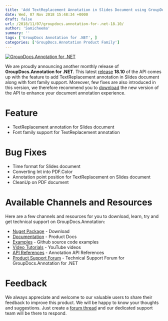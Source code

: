 ```yaml
---
title: 'Add TextReplacement Annotation in Slides Document using GroupDocs.Annotation for .NET 18.10'
date: Wed, 07 Nov 2018 15:48:34 +0000
draft: false
url: /2018/11/07/groupdocs.annotation-for-.net-18.10/
author: 'Samicheema'
summary: ''
tags: ['GroupDocs Annotation for .NET', ]
categories: ['GroupDocs.Annotation Product Family']
---
```


[![GroupDocs.Annotation for .NET](https://blog.groupdocs.com/wp-content/uploads/sites/4/2016/11/groupdocs-annotation-net.png)](https://products.groupdocs.com/annotation/net)

We are proudly announcing another monthly release of **GroupDocs.Annotation for .NET**. This latest [release](https://docs.groupdocs.com/display/annotationnet/GroupDocs.Annotation+for+.NET+18.8+Release+Notes) **18.10** of the API comes up with the feature to add TextReplacement annotation in Slides document along with font family support. Moreover, few fixes are also introduced in this version, we therefore recommend you to [download](https://www.nuget.org/packages/groupdocs.annotation) the new version of the API to enhance your document annotation experience.

# Feature

*   TextReplacement annotation for Slides document
*   Font family support for TextReplacement annotation

# Bug Fixes

*   Time format for Slides document
*   Converting Int into PDF.Color
*   Annotation point position for TextReplacement on Slides document
*   CleanUp on PDF document

# Available Channels and Resources

Here are a few channels and resources for you to download, learn, try and get technical support on GroupDocs.Annotation:

*   [Nuget Package](https://www.nuget.org/packages/groupdocs.annotation "Nuget Package") \- Download
*   [Documentation](https://docs.groupdocs.com/display/annotationnet/Home "Product Documentation") \- Product Docs
*   [Examples](https://github.com/groupdocs-annotation/GroupDocs.Annotation-for-.NET "Examples") - Github source code examples
*   [Video Tutorials](https://www.youtube.com/playlist?list=PL25CTxMCj5vPhJV8QNpZ-QRo9j08qnG8Q "video tutorials") - YouTube videos
*   [API References](https://apireference.groupdocs.com/net/annotation "API References") - Annotation API References
*   [Product Support Forum](https://forum.groupdocs.com/c/annotation "Support forum") - Technical Support Forum for GroupDocs.Annotation for .NET

# Feedback

We always appreciate and welcome to our valuable users to share their feedback to improve this product. We will be happy to know your thoughts and suggestions. Just create a [forum thread](https://forum.groupdocs.com/c/annotation) and our dedicated support team will be there to respond.




